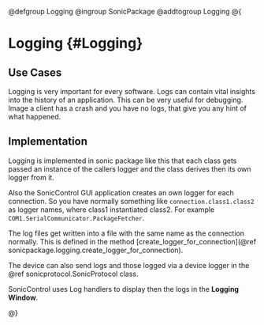 @defgroup Logging
@ingroup SonicPackage
@addtogroup Logging
@{

# Logging {#Logging}

## Use Cases

Logging is very important for every software. Logs can contain vital insights into the history of an application. This can be very useful for debugging. Image a client has a crash and you have no logs, that give you any hint of what happened.

## Implementation

Logging is implemented in sonic package like this that each class gets passed an instance of the callers logger and the class derives then its own logger from it.

Also the SonicControl GUI application creates an own logger for each connection. So you have normally something like `connection.class1.class2` as logger names, where class1 instantiated class2. For example `COM1.SerialCommunicator.PackageFetcher`.

The log files get written into a file with the same name as the connection normally. This is defined in the method [create_logger_for_connection](@ref sonicpackage.logging.create_logger_for_connection).

The device can also send logs and those logged via a device logger in the @ref sonicprotocol.SonicProtocol class.

SonicControl uses Log handlers to display then the logs in the **Logging Window**.

@}